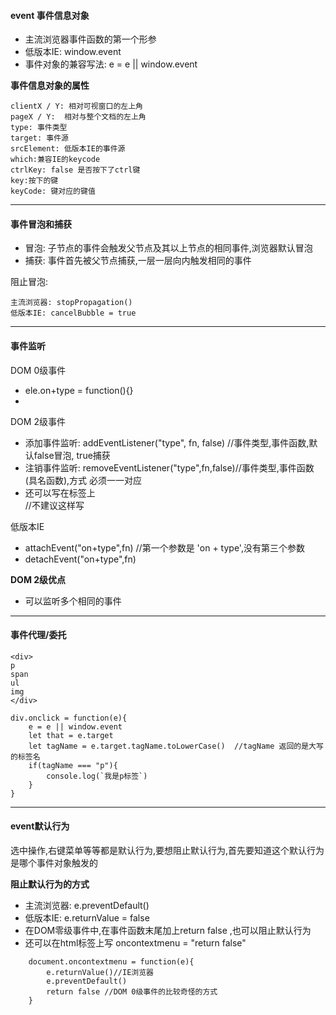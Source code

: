 #### event 事件信息对象
- 主流浏览器事件函数的第一个形参
- 低版本IE: window.event
- 事件对象的兼容写法: e = e || window.event

**事件信息对象的属性**  
```
clientX / Y: 相对可视窗口的左上角
pageX / Y:  相对与整个文档的左上角
type: 事件类型
target: 事件源
srcElement: 低版本IE的事件源
which:兼容IE的keycode
ctrlKey: false 是否按下了ctrl键
key:按下的键
keyCode: 键对应的键值

```
---
#### 事件冒泡和捕获

- 冒泡: 子节点的事件会触发父节点及其以上节点的相同事件,浏览器默认冒泡
- 捕获: 事件首先被父节点捕获,一层一层向内触发相同的事件

阻止冒泡:
```
主流浏览器: stopPropagation()
低版本IE: cancelBubble = true
```
---

#### 事件监听
DOM 0级事件
- ele.on+type = function(){}
- 
DOM 2级事件
- 添加事件监听: addEventListener("type", fn, false) //事件类型,事件函数,默认false冒泡, true捕获
- 注销事件监听: removeEventListener("type",fn,false)//事件类型,事件函数(具名函数),方式  必须一一对应
- 还可以写在标签上 <div onclick="fn()"></div>  //不建议这样写


低版本IE
- attachEvent("on+type",fn) //第一个参数是 'on + type',没有第三个参数
- detachEvent("on+type",fn)

**DOM 2级优点**

- 可以监听多个相同的事件
---

#### 事件代理/委托
```
<div>
p
span
ul
img
</div> 

div.onclick = function(e){
    e = e || window.event
    let that = e.target 
    let tagName = e.target.tagName.toLowerCase()  //tagName 返回的是大写的标签名
    if(tagName === "p"){
        console.log(`我是p标签`)
    }
}

```
---
#### event默认行为
选中操作,右键菜单等等都是默认行为,要想阻止默认行为,首先要知道这个默认行为是哪个事件对象触发的

**阻止默认行为的方式**
- 主流浏览器: e.preventDefault()
- 低版本IE: e.returnValue = false
- 在DOM零级事件中,在事件函数末尾加上return false ,也可以阻止默认行为
- 还可以在html标签上写 oncontextmenu = "return false"
```
    document.oncontextmenu = function(e){
        e.returnValue()//IE浏览器
        e.preventDefault()
        return false //DOM 0级事件的比较奇怪的方式
    }

```